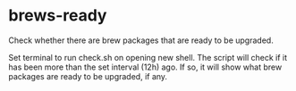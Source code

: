 # brews-ready
Check whether there are brew packages that are ready to be upgraded.

Set terminal to run check.sh on opening new shell. The script will check if it has been more than the set interval (12h) ago. If so, it will show what brew packages are ready to be upgraded, if any.
